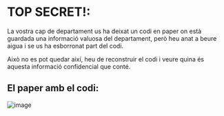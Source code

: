 # TOP SECRET!:

La vostra cap de departament us ha deixat un codi en paper on està guardada una informació valuosa del departament, però heu anat a beure aigua i se us ha esborronat part del codi.

Això no es pot quedar així, heu de reconstruir el codi i veure quina és aquesta informació confidencial que conté.

## El paper amb el codi:

![image](https://user-images.githubusercontent.com/110727546/203028454-add2bbc5-50f5-45de-9782-814c8b700537.png)


